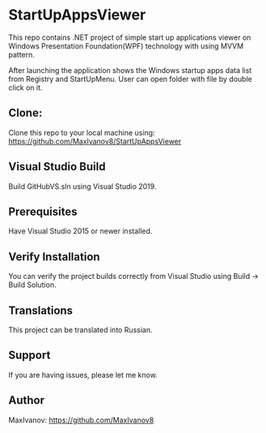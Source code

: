 # StartUpAppsViewer
This repo contains .NET project of simple start up applications viewer on Windows Presentation Foundation(WPF) technology with using MVVM pattern. 

After launching the application shows the Windows startup apps data list from Registry and StartUpMenu.
User can open folder with file by double click on it.

## Clone:

Clone this repo to your local machine using: https://github.com/MaxIvanov8/StartUpAppsViewer

## Visual Studio Build

Build GitHubVS.sln using Visual Studio 2019.

## Prerequisites
Have Visual Studio 2015 or newer installed.

## Verify Installation
You can verify the project builds correctly from Visual Studio using Build -> Build Solution.

## Translations
This project can be translated into Russian.

## Support
If you are having issues, please let me know.

## Author

MaxIvanov: https://github.com/MaxIvanov8
